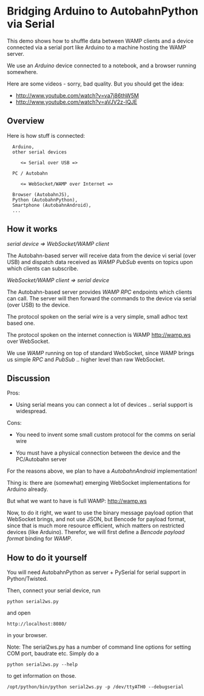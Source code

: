 Bridging Arduino to AutobahnPython via Serial
=============================================

This demo shows how to shuffle data between WAMP clients and a device connected
via a serial port like Arduino to a machine hosting the WAMP server.

We use an *Arduino* device connected to a notebook, and a browser
running somewhere.

Here are some videos - sorry, bad quality. But you should get the idea:

   * http://www.youtube.com/watch?v=va7j86thW5M
   * http://www.youtube.com/watch?v=aVJV2z-lQJE


Overview
--------

Here is how stuff is connected:


      Arduino,
      other serial devices

         <= Serial over USB =>

      PC / Autobahn

         <= WebSocket/WAMP over Internet =>

      Browser (AutobahnJS),
      Python (AutobahnPython),
      Smartphone (AutobahnAndroid),
      ...


How it works
------------

*serial device => WebSocket/WAMP client*

The Autobahn-based server will receive data from the device vi serial (over USB)
and dispatch data received as *WAMP PubSub* events on topics upon which clients
can subscribe.

*WebSocket/WAMP client => serial device*

The Autobahn-based server provides *WAMP RPC* endpoints which clients can call.
The server will then forward the commands to the device via serial (over USB)
to the device.


The protocol spoken on the serial wire is a very simple, small adhoc text based
one.

The protocol spoken on the internet connection is WAMP http://wamp.ws over
WebSocket.

We use *WAMP* running on top of standard WebSocket, since WAMP brings us
simple *RPC* and *PubSub* .. higher level than raw WebSocket.



Discussion
----------

Pros:

 * Using serial means you can connect a lot of devices .. serial support is widespread.

Cons:

 * You need to invent some small custom protocol for the comms on serial wire

 * You must have a physical connection between the device and the PC/Autobahn server


For the reasons above, we plan to have a *AutobahnAndroid* implementation!

Thing is: there are (somewhat) emerging WebSocket implementations for Arduino
already.

But what we want to have is full WAMP: http://wamp.ws

Now, to do it right, we want to use the binary message payload option that
WebSocket brings, and not use JSON, but Bencode for payload format, since that
is much more resource efficient, which matters on restricted devices (like
Arduino). Therefor, we will first define a *Bencode payload format* binding
for *WAMP*.



How to do it yourself
---------------------

You will need AutobahnPython as server + PySerial for serial support in
Python/Twisted.

Then, connect your serial device, run

    python serial2ws.py

and open

    http://localhost:8080/

in your browser.

Note: The serial2ws.py has a number of command line options for setting
COM port, baudrate etc. Simply do a

    python serial2ws.py --help

to get information on those.

	/opt/python/bin/python serial2ws.py -p /dev/ttyATH0 --debugserial